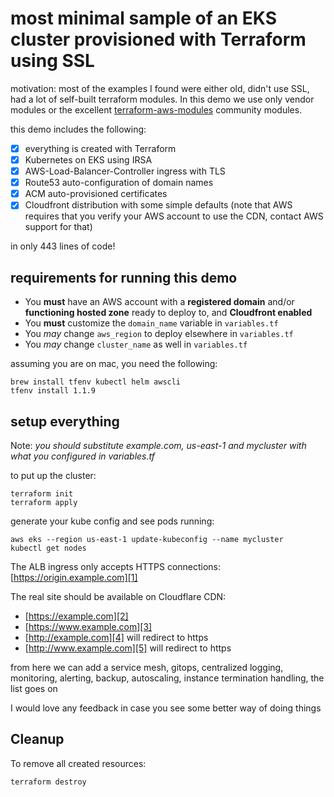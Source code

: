 # most minimal sample of an EKS cluster provisioned with Terraform using SSL

motivation: most of the examples I found were either old, didn't use SSL, had a
lot of self-built terraform modules. In this demo we use only vendor modules or
the excellent [terraform-aws-modules](https://github.com/terraform-aws-modules)
community modules.

this demo includes the following:

- [x] everything is created with Terraform
- [x] Kubernetes on EKS using IRSA
- [x] AWS-Load-Balancer-Controller ingress with TLS
- [x] Route53 auto-configuration of domain names
- [x] ACM auto-provisioned certificates
- [x] Cloudfront distribution with some simple defaults (note that AWS requires
  that you verify your AWS account to use the CDN, contact AWS support for that)

in only 443 lines of code!

## requirements for running this demo

- You **must** have an AWS account with a **registered domain** and/or
  **functioning hosted zone** ready to deploy to, and **Cloudfront enabled**
- You **must** customize the `domain_name` variable in `variables.tf`
- You *may* change `aws_region` to deploy elsewhere in `variables.tf`
- You *may* change `cluster_name` as well in `variables.tf`

assuming you are on mac, you need the following:

```console
brew install tfenv kubectl helm awscli
tfenv install 1.1.9
```

## setup everything

Note: *you should substitute example.com, us-east-1 and mycluster with what you*
*configured in variables.tf*

to put up the cluster:

```console
terraform init
terraform apply
```

generate your kube config and see pods running:

```console
aws eks --region us-east-1 update-kubeconfig --name mycluster
kubectl get nodes
```

The ALB ingress only accepts HTTPS connections: [https://origin.example.com][1]

The real site should be available on Cloudflare CDN:

- [https://example.com][2]
- [https://www.example.com][3]
- [http://example.com][4] will redirect to https
- [http://www.example.com][5] will redirect to https

[1]: https://origin.example.com
[2]: https://example.com
[3]: https://www.example.com
[4]: http://example.com
[5]: http://www.example.com

from here we can add a service mesh, gitops, centralized logging, monitoring,
alerting, backup, autoscaling, instance termination handling, the list goes on

I would love any feedback in case you see some better way of doing things

## Cleanup

To remove all created resources:

```console
terraform destroy
```
